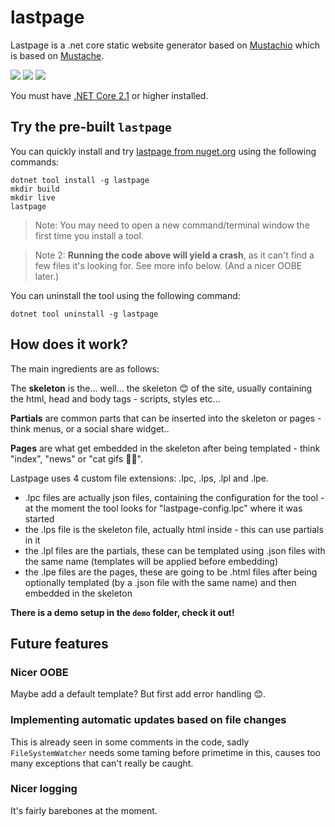 # lastpage

Lastpage is a .net core static website generator based on [Mustachio](https://github.com/wildbit/mustachio/) which is based on [Mustache](https://mustache.github.io/).

![](https://img.shields.io/badge/platform-any-green.svg?longCache=true&style=flat-square) ![](https://img.shields.io/badge/nuget-yes-green.svg?longCache=true&style=flat-square) ![](https://img.shields.io/badge/license-MIT-blue.svg?longCache=true&style=flat-square)

You must have [.NET Core 2.1](https://www.microsoft.com/net/download/windows) or higher installed.

## Try the pre-built `lastpage`

You can quickly install and try [lastpage from nuget.org](https://www.nuget.org/packages/lastpage/) using the following commands:

```console
dotnet tool install -g lastpage
mkdir build
mkdir live
lastpage
```

> Note: You may need to open a new command/terminal window the first time you install a tool.

> Note 2: **Running the code above will yield a crash**, as it can't find a few files it's looking for. See more info below. (And a nicer OOBE later.)

You can uninstall the tool using the following command:

```console
dotnet tool uninstall -g lastpage
```

## How does it work?

The main ingredients are as follows:

The **skeleton** is the... well... the skeleton 😊 of the site, usually containing the html, head and body tags - scripts, styles etc...

**Partials** are common parts that can be inserted into the skeleton or pages - think menus, or a social share widget..

**Pages** are what get embedded in the skeleton after being templated - think "index", "news" or "cat gifs 🐱‍👤".

Lastpage uses 4 custom file extensions: .lpc, .lps, .lpl and .lpe.

* .lpc files are actually json files, containing the configuration for the tool - at the moment the tool looks for "lastpage-config.lpc" where it was started
* the .lps file is the skeleton file, actually html inside - this can use partials in it
* the .lpl files are the partials, these can be templated using .json files with the same name (templates will be applied before embedding)
* the .lpe files are the pages, these are going to be .html files after being optionally templated (by a .json file with the same name) and then embedded in the skeleton

**There is a demo setup in the `demo` folder, check it out!**

## Future features

### Nicer OOBE

Maybe add a default template? But first add error handling 😊.

### Implementing automatic updates based on file changes

This is already seen in some comments in the code, sadly `FileSystemWatcher` needs some taming before primetime in this, causes too many exceptions that can't really be caught.

### Nicer logging

It's fairly barebones at the moment.